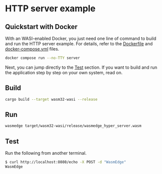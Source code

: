 # HTTP server example

## Quickstart with Docker

With an WASI-enabled Docker, you just need one line of command to build and run the HTTP server example. For details, refer to the [Dockerfile](../Dockerfile) and [docker-compose.yml](../docker-compose.yml) files.

```bash
docker compose run --no-TTY server
```

Next, you can jump directly to the [Test](#test) section. If you want to build and run the application step by step on your own system, read on.

## Build

```bash
cargo build --target wasm32-wasi --release
```

## Run

```bash
wasmedge target/wasm32-wasi/release/wasmedge_hyper_server.wasm
```

## Test

Run the following from another terminal.

```bash
$ curl http://localhost:8080/echo -X POST -d "WasmEdge"
WasmEdge
```
